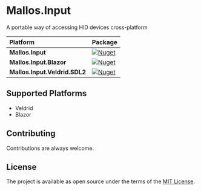 # Mallos.Input
A portable way of accessing HID devices cross-platform

|Platform|Package|
|:-- |:-- |
|**Mallos.Input**|[![Nuget](https://img.shields.io/nuget/v/Mallos.Input)](https://www.nuget.org/packages/Mallos.Input/)|
|**Mallos.Input.Blazor**|[![Nuget](https://img.shields.io/nuget/v/Mallos.Input.Blazor)](https://www.nuget.org/packages/Mallos.Input.Blazor/)|
|**Mallos.Input.Veldrid.SDL2**|[![Nuget](https://img.shields.io/nuget/v/Mallos.Input.Veldrid.SDL2)](https://www.nuget.org/packages/Mallos.Input.Veldrid.SDL2/)|

## Supported Platforms

* Veldrid
* Blazor

## Contributing
Contributions are always welcome.

## License
The project is available as open source under the terms of the [MIT License](http://opensource.org/licenses/MIT).
